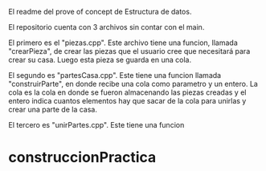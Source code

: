 El readme del prove of concept de Estructura de datos. 

El repositorio cuenta con 3 archivos sin contar con el main. 

El primero es el "piezas.cpp". Este archivo tiene una funcion, llamada "crearPieza", de crear las piezas que el usuario cree que necesitará para crear su casa. Luego esta pieza se guarda en una cola. 

El segundo es "partesCasa.cpp". Este tiene una funcion llamada "construirParte", en donde recibe una cola como parametro y un entero. La cola es la cola en donde se fueron almacenando las piezas creadas y el entero indica cuantos elementos hay que sacar de la cola para unirlas y crear una parte de la casa.

El tercero es "unirPartes.cpp". Este tiene una funcion 

# construccionPractica
